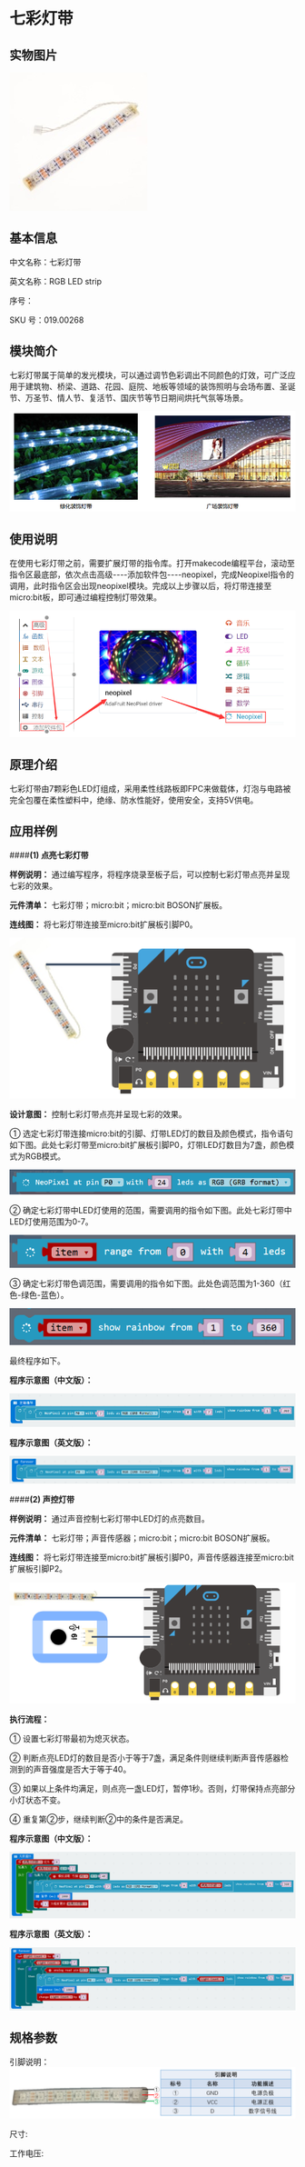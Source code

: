 # 七彩灯带
## 实物图片
![](boson_七彩灯带_实物图.jpg "Optional title")

## 基本信息
中文名称：七彩灯带

英文名称：RGB LED strip

序号：

SKU  号：019.00268

## 模块简介                                                                  
七彩灯带属于简单的发光模块，可以通过调节色彩调出不同颜色的灯效，可广泛应用于建筑物、桥梁、道路、花园、庭院、地板等领域的装饰照明与会场布置、圣诞节、万圣节、情人节、复活节、国庆节等节日期间烘托气氛等场景。

![](boson_七彩灯带_实例.png "Optional title")

## 使用说明
在使用七彩灯带之前，需要扩展灯带的指令库。打开makecode编程平台，滚动至指令区最底部，依次点击高级----添加软件包----neopixel，完成Neopixel指令的调用，此时指令区会出现neopixel模块。完成以上步骤以后，将灯带连接至micro:bit板，即可通过编程控制灯带效果。

![](boson_七彩灯带_使用说明.png "Optional title")
 
## 原理介绍 
七彩灯带由7颗彩色LED灯组成，采用柔性线路板即FPC来做载体，灯泡与电路被完全包覆在柔性塑料中，绝缘、防水性能好，使用安全，支持5V供电。

## 应用样例
####**(1) 点亮七彩灯带**

**样例说明：** 通过编写程序，将程序烧录至板子后，可以控制七彩灯带点亮并呈现七彩的效果。

**元件清单：** 七彩灯带；micro:bit；micro:bit BOSON扩展板。

**连线图：** 将七彩灯带连接至micro:bit扩展板引脚P0。

![](boson_七彩灯带_点亮七彩灯带连线图.png "Optional title")

**设计意图：** 控制七彩灯带点亮并呈现七彩的效果。

①	选定七彩灯带连接micro:bit的引脚、灯带LED灯的数目及颜色模式，指令语句如下图。此处七彩灯带至micro:bit扩展板引脚P0，灯带LED灯数目为7盏，颜色模式为RGB模式。

![](boson_七彩灯带_点亮七彩灯带设计意图1.png "Optional title")

②	确定七彩灯带中LED灯使用的范围，需要调用的指令如下图。此处七彩灯带中LED灯使用范围为0-7。

![](boson_七彩灯带_点亮七彩灯带设计意图2.png "Optional title")

③	确定七彩灯带色调范围，需要调用的指令如下图。此处色调范围为1-360（红色-绿色-蓝色）。

![](boson_七彩灯带_点亮七彩灯带设计意图3.png "Optional title")

最终程序如下。

**程序示意图（中文版）：**

![](boson_七彩灯带_点亮七彩灯带程序示意图中文版.png "Optional title")

**程序示意图（英文版）：**

![](boson_七彩灯带_点亮七彩灯带程序示意图英文版.png "Optional title")

####**(2) 声控灯带**

**样例说明：** 通过声音控制七彩灯带中LED灯的点亮数目。

**元件清单：** 七彩灯带；声音传感器；micro:bit；micro:bit BOSON扩展板。

**连线图：** 将七彩灯带连接至micro:bit扩展板引脚P0，声音传感器连接至micro:bit扩展板引脚P2。

![](boson_七彩灯带_声控灯带连线图.png "Optional title")

**执行流程：**

①	设置七彩灯带最初为熄灭状态。

②	判断点亮LED灯的数目是否小于等于7盏，满足条件则继续判断声音传感器检测到的声音强度是否大于等于40。

③	如果以上条件均满足，则点亮一盏LED灯，暂停1秒。否则，灯带保持点亮部分小灯状态不变。

④	重复第②步，继续判断②中的条件是否满足。

**程序示意图（中文版）：**

![](boson_七彩灯带_声控灯带程序示意图中文版.png "Optional title")

**程序示意图（英文版）：**

![](boson_七彩灯带_声控灯带程序示意图英文版.png "Optional title")

## 规格参数
引脚说明：
![](boson_七彩灯带_引脚说明.png "Optional title")

尺寸: 

工作电压:








